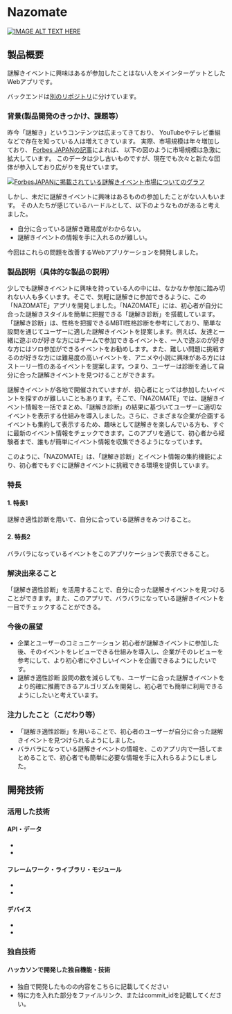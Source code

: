 # Nazomate

[![IMAGE ALT TEXT HERE](https://jphacks.com/wp-content/uploads/2024/07/JPHACKS2024_ogp.jpg)](https://www.youtube.com/watch?v=DZXUkEj-CSI)

## 製品概要
謎解きイベントに興味はあるが参加したことはない人をメインターゲットとしたWebアプリです。

バックエンドは[別のリポジトリ](https://github.com/kou7306/tk_2437_backend)に分けています。

### 背景(製品開発のきっかけ、課題等）
昨今「謎解き」というコンテンツは広まってきており、
YouTubeやテレビ番組などで存在を知っている人は増えてきています。
実際、市場規模は年々増加しており、
[Forbes JAPANの記事](https://forbesjapan.com/articles/detail/26069)によれば、
以下の図のように市場規模は急激に拡大しています。
このデータは少し古いものですが、現在でも次々と新たな団体が参入しており広がりを見せています。

[![ForbesJAPANに掲載されている謎解きイベント市場についてのグラフ](https://images.forbesjapan.com/media/article/26069/images/editor/92dc4beff5681c3b8a76179795580094.jpg?w=640)](https://forbesjapan.com/articles/detail/26069)

しかし、未だに謎解きイベントに興味はあるものの参加したことがない人もいます。
その人たちが感じているハードルとして、以下のようなものがあると考えました。

- 自分に合っている謎解き難易度がわからない。
- 謎解きイベントの情報を手に入れるのが難しい。　

今回はこれらの問題を改善するWebアプリケーションを開発しました。


### 製品説明（具体的な製品の説明）
少しでも謎解きイベントに興味を持っている人の中には、なかなか参加に踏み切れない人も多くいます。そこで、気軽に謎解きに参加できるように、この「NAZOMATE」アプリを開発しました。「NAZOMATE」には、初心者が自分に合った謎解きスタイルを簡単に把握できる「謎解き診断」を搭載しています。「謎解き診断」は、性格を把握できるMBTI性格診断を参考にしており、簡単な設問を通じてユーザーに適した謎解きイベントを提案します。例えば、友達と一緒に遊ぶのが好きな方にはチームで参加できるイベントを、一人で遊ぶのが好きな方にはソロ参加ができるイベントをお勧めします。また、難しい問題に挑戦するのが好きな方には難易度の高いイベントを、アニメや小説に興味がある方にはストーリー性のあるイベントを提案します。つまり、ユーザーは診断を通して自分に合った謎解きイベントを見つけることができます。

謎解きイベントが各地で開催されていますが、初心者にとっては参加したいイベントを探すのが難しいこともあります。そこで、「NAZOMATE」では、謎解きイベント情報を一括でまとめ、「謎解き診断」の結果に基づいてユーザーに適切なイベントを表示する仕組みを導入しました。さらに、さまざまな企業が企画するイベントも集約して表示するため、趣味として謎解きを楽しんでいる方も、すぐに最新のイベント情報をチェックできます。このアプリを通じて、初心者から経験者まで、誰もが簡単にイベント情報を収集できるようになっています。

このように、「NAZOMATE」は、「謎解き診断」とイベント情報の集約機能により、初心者でもすぐに謎解きイベントに挑戦できる環境を提供しています。
### 特長
#### 1. 特長1
謎解き適性診断を用いて、自分に合っている謎解きをみつけること。
#### 2. 特長2
バラバラになっているイベントをこのアプリケーションで表示できること。


### 解決出来ること
「謎解き適性診断」を活用することで、自分に合った謎解きイベントを見つけることができます。また、このアプリで、バラバラになっている謎解きイベントを一目でチェックすることができる。

### 今後の展望
* 企業とユーザーのコミュニケーション
初心者が謎解きイベントに参加した後、そのイベントをレビューできる仕組みを導入し、企業がそのレビューを参考にして、より初心者にやさしいイベントを企画できるようにしたいです。
* 謎解き適性診断
設問の数を減らしても、ユーザーに合った謎解きイベントをより的確に推薦できるアルゴリズムを開発し、初心者でも簡単に利用できるようにしたいと考えています。
### 注力したこと（こだわり等）
* 「謎解き適性診断」を用いることで、初心者のユーザーが自分に合った謎解きイベントを見つけられるようにしました。
* バラバラになっている謎解きイベントの情報を、このアプリ内で一括してまとめることで、初心者でも簡単に必要な情報を手に入れらるようにしました。

## 開発技術
### 活用した技術
#### API・データ
* 
* 

#### フレームワーク・ライブラリ・モジュール
* 
* 

#### デバイス
* 
* 

### 独自技術
#### ハッカソンで開発した独自機能・技術
* 独自で開発したものの内容をこちらに記載してください
* 特に力を入れた部分をファイルリンク、またはcommit_idを記載してください。
